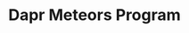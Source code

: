 ---
title: "Dapr Meteors Program"
description: "Dapr Meteors Program"
draft: false
image: "images/community/dapr-meteors-logo.png"
alt: "Dapr Meteors Logo"
sponsor :
  image: "images/community/diagrid.png"
  alt: "Diagrid Sponsor Logo"
  link: "https://www.diagrid.io/"

program:
  - title: "What is the Dapr Meteors program? 🌠"
    summary: "Dapr Meteors make a big impact in the Dapr community! The Dapr Meteors program is brought to life to recognize and celebrate the contributions of experts within the Dapr community. These individuals have demonstrated exceptional knowledge and are regularly found orbiting the Dapr ecosystem. By highlighting their achievements, the program aims to foster a sense of community and encourage more people to get involved with Dapr."

  - title: "Requirements ✅"
    summary: "Dapr Meteors are selected based on their active involvement and impact within the Dapr community. This can include contributions such as writing blog posts, creating videos, speaking at conferences and meetups, helping people on Dapr Discord, or contributing documentation or code to the Dapr OSS project itself."
    image: "images/community/meteors/meteors-neon.jpg"
    alt: "Dapr Meteors with Dapr Neon Sign"
  
  - title: "Benefits 🤩"
    summary: "Being recognized as a Dapr Meteor comes with several benefits:
    
    - Participate in Dapr OSS planning calls to help prioritize Dapr features and collaborate directly with the Dapr OSS team. 
    
    - Join regular calls with the Dapr maintainers to provide feedback and ask questions.
    
    - The profiles of Dapr Meteors are shared on the Dapr website, so they gain increased visibility and credibility within the tech community.
    
    - Receive unique and amazing Dapr swag!
    
    - Have access to a budget used for organizing local Dapr meetups."
  
  - title: "Community ❤️"
    summary: "We have an incredible Dapr community distributed across the globe! The strength of our community lies in its members' commitment to being kind and respectful towards one another, even when viewpoints may differ. By valuing each other's contributions and offering support, the community ensures that everyone feels welcome and empowered to share their ideas. This culture of respect and kindness not only enhances the overall experience for all members but also drives the continuous growth and success of the Dapr ecosystem."

  - title: "How to become a Dapr Meteor? 📝"
    summary: "Participation is done via (self)nomination via [this form](https://bit.ly/dapr-meteor-form). Twice a year, in the first week of April and October, nominees are reviewed and Dapr Meteors are selected by the Dapr community managers and the sponsors. Dapr Meteors are selected for the duration of one year. After this duration, participants can self nominate again"
    cta :
      enable : true
      label : "Fill in the Dapr Meteor Nomination Form"
      link : "https://bit.ly/dapr-meteor-form"

meteors:
  - name: "Alex Mang"
    image: "images/community/meteors/alex-mang.jpg"
    alt: "Alex Mang"
    linkedin: "https://www.linkedin.com/in/iamalexmang/"
    bio: "Alex Mang is a Microsoft Regional Director, Azure Most Valuable Professional, working as a cloud architect, consultant, trainer, software developer but also regularly seen at conferences and user groups speaking mostly on cloud-computing topics. His main goal is to help developers better understand the implications of cloud-computing as a whole, from as many perspectives as possible. Alex was invited three times in a row as a featured speaker at Microsoft Ignite, the company’s largest and most important technical conference gathering nearly 35,000 attendees. Since 2011, Alex runs KeyTicket Solutions, a company focused on democratizing access control, ticketing and management solutions for every single vertical in the world. For his experience on cloud-driven solutions, his Microsoft Certified Trainer, Microsoft Certified Solution Developer (MCSD), Microsoft Certified Solution Associate (MCSA) and Microsoft Certified Solutions Expert (MCSE) stand as proof and so do the many happy customers he had the pleasure to work with for the past many years."

  - name: "Christophe Gigax"
    image: "images/community/meteors/christophe-gigax.jpg"
    alt: "Christophe Gigax"
    linkedin: "https://www.linkedin.com/in/christophegigax/"
    bio: "Passionate about computers for several years, I decided to do more than just a hobby: my job. After a 5-year course in Strasbourg allowing me to access a diploma in Information Systems Manager, I am now a Cloud Solution Architect within Hager Group, industrial specialist in electrical protection for individuals and homes. This privileged framework allows me to apply my knowledge of analysis, design and development in Microsoft technologies for which I have a great preference. The web and mobility are topics that I particularly like but I also strive to stay in touch with new technologies."

  - name: "Edwin van Wijk"
    image: "images/community/meteors/edwin-van-wijk.jpg"
    alt: "Edwin van Wijk"
    linkedin: "https://www.linkedin.com/in/edwinvwijk/"
    bio: "I have been working in IT since 1999 and I'm currently working as Principal Solution Architect, managing consultant and Microsoft Community Lead at Info Support in The Netherlands. I'm a Microsoft MVP in the Developer Technologies category (since 2016). My primary areas of expertise are: building distributed systems, systems integration, (cloud-native) software architecture and patterns, software craftsmanship, .NET (Core) development, Azure and DevOps. I love sharing my experience and knowledge about these subjects by training people, [publishing videos](https://www.youtube.com/dotnetflix) and speaking at conferences."

  - name: "Jose Maria Flores Zazo"
    image: "images/community/meteors/jose-maria-flores-zazo.jpg"
    alt: "Jose Maria Flores Zazo"
    linkedin: "https://www.linkedin.com/in/jmfloreszazo/"
    bio: "I’m a Microsoft MVP in Azure and Developer Technologies with over 25 years of experience. I work as a Solutions Architect at Avanade and love being in the trenches—close to the code and the teams. I share what I learn through talks, workshops, and social media. I’ve led award-winning projects at the European level focused on creating social impact, especially improving the lives of people with disabilities. I’m passionate about technology, community, and continuous learning. My inbox and social channels are always open if you need a hand or want to share ideas."

  - name: "Manuel Zapf"
    image: "images/community/meteors/manuel-zapf.jpg"
    alt: "Manuel Zapf"
    linkedin: "https://www.linkedin.com/in/manuel-zapf-374a4889/"
    bio: "Manuel Zapf is a Solution Architect at codecentric AG, where he helps teams build scalable, cloud-native platforms that empower developers and streamline infrastructure. With a strong focus on platform engineering, developer experience, and infrastructure automation, Manuel works closely with modern technologies like Kubernetes, Dapr, and so forth to deliver efficient and resilient systems. He has spoken at numerous conferences and community events, sharing insights on cloud-native development and platform design. When he's not deep in YAML or debugging a sidecar, you'll likely find him enjoying a game of handball or exploring the latest in cloud tech."

  - name: "Rodrigo Díaz Concha"
    image: "images/community/meteors/rodrigo-diaz-concha.jpg"
    alt: "Rodrigo Díaz Concha"
    linkedin: "https://www.linkedin.com/in/rdiazconcha/"
    bio: "Rodrigo Díaz Concha is a Solutions Architect, Microsoft Regional Director, and MVP with 25+ years of experience. He’s a published author and international speaker, and creates training content for LinkedIn Learning in both English and Spanish. His courses focus on Azure, AI, Cloud Native, and .NET technologies. Rodrigo is recognized for his contributions to the global tech community and regularly speaks at conferences across the U.S., Europe, and Latin America."

  - name: "Sander Molenkamp"
    image: "images/community/meteors/sander-molenkamp.jpg"
    alt: "Sander Molenkamp"
    linkedin: "https://nl.linkedin.com/in/amolenk"
    bio: "Sander Molenkamp is a principal cloud architect and Microsoft Azure MVP with over 25 years of professional experience. He works for [Info Support](http://www.infosupport.com) designing and developing customer solutions using cloud native architectures. Sander is also an accomplished speaker, having shared his insights and expertise at numerous international conferences. He is passionate about technology and freely shares his knowledge through the [dotnetFlix YouTube channel](www.youtube.com/dotnetflix). Furthermore, Sander actively contributes to the organization of multiple free community events, including the Dutch Azure Meetup, Azure Fest, and Bitbash. In his free time, Sander enjoys traveling, is (still) learning to play the ukelele, and tinkers with technology and LEGO. He has also defeated the sword master of Mêlée Island™️."

  - name: "Walter Coan"
    image: "images/community/meteors/walter-coan.jpg"
    alt: "Walter Coan"
    linkedin: "https://www.linkedin.com/in/waltercoan/"
    bio: "Microsoft MVP in Internet of Things, Microsoft Certified Trainer, AWS Authorized Instructor Champion, NVIDIA Deep Learn Institute Instructor at Ka Solution. Master in Computer Science in the area of ​​Distributed Systems and Wireless Sensor Networks from PUCPR. Consultant in cloud solutions architecture and university professor since 2006 in the Bachelor's Degree in Information Systems and the Bachelor's Degree in Software Engineering at UNIVILLE."

  - name: "Will Velida"
    image: "images/community/meteors/will-velida.jpg"
    alt: "Will Velida"
    linkedin: "https://www.linkedin.com/in/willvelida/"
    bio: "Will is a Lead Software Engineer at Mantel Group, where he helps customers build reliable and resilient applications using Microsoft Azure, and loves using serverless and container technologies. Will has extensive experience in software development, building solutions in the financial, health and agricultural industries. Will is a Microsoft MVP for Cloud Native Technologies, and was part of the Fast Track for Azure team during his time at Microsoft. Will regularly speaks at conferences, user groups and developer events around the world. When he is away from his keyboard, you'll find him hiking around the countryside."
---